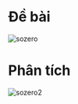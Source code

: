 # Đề bài
![sozero](https://github.com/VanHoang110802/Competitive_Programming/assets/108053955/7ca4bb24-21ba-4c34-9f3c-b9d3124cb561)

# Phân tích
![sozero2](https://github.com/VanHoang110802/Competitive_Programming/assets/108053955/b5fadd90-285f-4d1c-b97e-ac7afb2e87d6)
